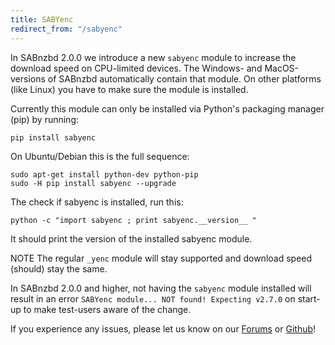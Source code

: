 ```yaml
---
title: SABYenc
redirect_from: "/sabyenc"
---
```


In SABnzbd 2.0.0 we introduce a new `sabyenc` module to increase the download speed on CPU-limited devices. The Windows- and MacOS-versions of SABnzbd automatically contain that module. On other platforms (like Linux) you have to make sure the module is installed.

Currently this module can only be installed via Python's packaging manager (pip) by running:

```
pip install sabyenc
```
On Ubuntu/Debian this is the full sequence:
```
sudo apt-get install python-dev python-pip
sudo -H pip install sabyenc --upgrade
```
The check if sabyenc is installed, run this:
```
python -c "import sabyenc ; print sabyenc.__version__ "
```
It should print the version of the installed sabyenc module.

<span class="label label-warning">NOTE</span> The regular `_yenc` module will stay supported and download speed (should) stay the same.

In SABnzbd 2.0.0 and higher, not having the `sabyenc` module installed will result in an error `SABYenc module... NOT found! Expecting v2.7.0` on start-up to make test-users aware of the change.

If you experience any issues, please let us know on our [Forums](https://forums.sabnzbd.org/) or [Github](https://github.com/sabnzbd/sabnzbd/issues)!
